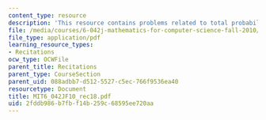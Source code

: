 ```yaml
---
content_type: resource
description: 'This resource contains problems related to total probability law. '
file: /media/courses/6-042j-mathematics-for-computer-science-fall-2010/2fddb986b7fbf14b259c68595ee720aa_MIT6_042JF10_rec18.pdf
file_type: application/pdf
learning_resource_types:
- Recitations
ocw_type: OCWFile
parent_title: Recitations
parent_type: CourseSection
parent_uid: 088adbb7-d512-5527-c5ec-766f9536ea40
resourcetype: Document
title: MIT6_042JF10_rec18.pdf
uid: 2fddb986-b7fb-f14b-259c-68595ee720aa
---
```

